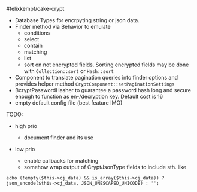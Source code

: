 #felixkempf/cake-crypt

- Database Types for encrpyting string or json data.
- Finder method via Behavior to emulate
  - conditions
  - select
  - contain
  - matching
  - list
  - sort on not encrypted fields. Sorting encrypted fields may be done with `Collection::sort` or `Hash::sort`
- Component to translate pagination queries into finder options and provides helper method `CryptComponent::setPaginationSettings`
- BcryptPasswordHasher to guarantee a password hash long and secure enough to function as en-/decryption key. Default cost is 16
- empty default config file (best feature IMO)


TODO:
- high prio
  - document finder and its use

- low prio
  - enable callbacks for matching
  - somehow wrap output of CryptJsonType fields to include sth. like

`echo (!empty($this->cj_data) && is_array($this->cj_data)) ? json_encode($this->cj_data, JSON_UNESCAPED_UNICODE) : '';`
